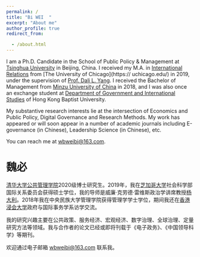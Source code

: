 ```yaml
---
permalink: /
title: "Bi WEI  "
excerpt: "About me"
author_profile: true
redirect_from: 

  - /about.html
---
```


I am a Ph.D. Candidate in the School of Public Policy & Management at [Tsinghua University](http://www.sppm.tsinghua.edu.cn/index.html) in Beijing, China. I received my M.A. in [International Relations]( https://cir.uchicago.edu/) from [The University of Chicago](https:// uchicago.edu/) in 2019, under the supervision of [Prof. Dali L. Yang](https://political-science.uchicago.edu/directory/dali-yang). I received the Bachelor of Management from [Minzu University of China]( https://www.muc.edu.cn/) in 2018, and I was also once an exchange student at [Department of Government and International Studies](http://gis.hkbu.edu.hk/) of Hong Kong Baptist University.

My substantive research interests lie at the intersection of Economics and Public Policy, Digital Governance and Research Methods. My work has appeared or will soon appear in a number of academic journals including E-governance (in Chinese), Leadership Science (in Chinese), etc.

You can reach me at wbweibi@163.com.

魏必
======
[清华大学公共管理学院]( http://www.sppm.tsinghua.edu.cn/index.html)2020级博士研究生。2019年，我在[芝加哥大学](https://cir.uchicago.edu)社会科学部国际关系委员会获得硕士学位，我的导师是威廉·克劳德·雷维斯政治学讲席教授[杨大利]( https://political-science.uchicago.edu/directory/dali-yang)。2018年我在中央民族大学管理学院获得管理学学士学位，期间我还在[香港浸会大学](http://gis.hkbu.edu.hk/)政府与国际事务学系访学交流。

我的研究兴趣主要在公共政策、服务经济、宏观经济、数字治理、全球治理、定量研究方法等领域。我与合作者的论文已经或即将刊载于《电子政务》、《中国领导科学》等期刊。

欢迎通过电子邮箱 wbweibi@163.com 联系我。

